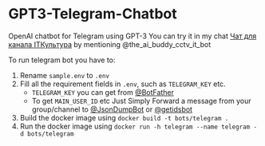 # GPT3-Telegram-Chatbot
OpenAI chatbot for Telegram using GPT-3
You can try it in my chat [Чат для канала ITКультура](https://t.me/itcult_chat) by mentioning @the_ai_buddy_cctv_it_bot

To run telegram bot you have to:
1. Rename `sample.env` to `.env`
2. Fill all the requirement fields in `.env`, such as `TELEGRAM_KEY` etc.
      - `TELEGRAM_KEY` you can get from [@BotFather](https://t.me/BotFather)
      - To get `MAIN_USER_ID` etc Just Simply Forward a message from your group/channel to [@JsonDumpBot](https://t.me/JsonDumpBot) or [@getidsbot](https://t.me/getidsbot)
3. Build the docker image using `docker build -t bots/telegram .`
4. Run the docker image using `docker run -h telegram --name telegram -d bots/telegram`